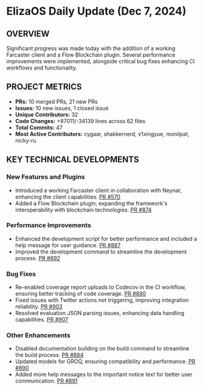 # ElizaOS Daily Update (Dec 7, 2024)

## OVERVIEW 
Significant progress was made today with the addition of a working Farcaster client and a Flow Blockchain plugin. Several performance improvements were implemented, alongside critical bug fixes enhancing CI workflows and functionality.

## PROJECT METRICS
- **PRs:** 10 merged PRs, 21 new PRs
- **Issues:** 10 new issues, 1 closed issue
- **Unique Contributors:** 32
- **Code Changes:** +87011/-34139 lines across 62 files
- **Total Commits:** 47
- **Most Active Contributors:** cygaar, shakkernerd, v1xingyue, monilpat, nicky-ru

## KEY TECHNICAL DEVELOPMENTS

### New Features and Plugins
- Introduced a working Farcaster client in collaboration with Neynar, enhancing the client capabilities. [PR #570](https://github.com/elizaos/eliza/pull/570)
- Added a Flow Blockchain plugin, expanding the framework's interoperability with blockchain technologies. [PR #874](https://github.com/elizaos/eliza/pull/874)

### Performance Improvements
- Enhanced the development script for better performance and included a help message for user guidance. [PR #887](https://github.com/elizaos/eliza/pull/887)
- Improved the development command to streamline the development process. [PR #892](https://github.com/elizaos/eliza/pull/892)

### Bug Fixes
- Re-enabled coverage report uploads to Codecov in the CI workflow, ensuring better tracking of code coverage. [PR #880](https://github.com/elizaos/eliza/pull/880)
- Fixed issues with Twitter actions not triggering, improving integration reliability. [PR #903](https://github.com/elizaos/eliza/pull/903)
- Resolved evaluation JSON parsing issues, enhancing data handling capabilities. [PR #907](https://github.com/elizaos/eliza/pull/907)

### Other Enhancements
- Disabled documentation building on the build command to streamline the build process. [PR #884](https://github.com/elizaos/eliza/pull/884)
- Updated models for GROQ, ensuring compatibility and performance. [PR #890](https://github.com/elizaos/eliza/pull/890)
- Added more help messages to the important notice text for better user communication. [PR #891](https://github.com/elizaos/eliza/pull/891)